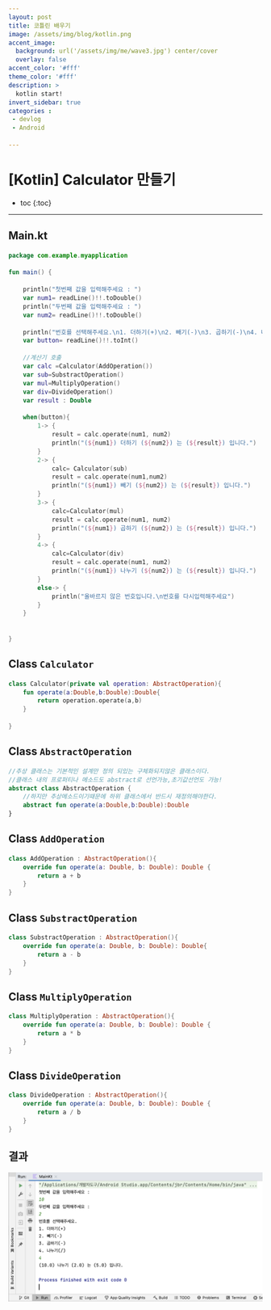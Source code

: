 ```yaml
---
layout: post
title: 코틀린 배우기
image: /assets/img/blog/kotlin.png
accent_image: 
  background: url('/assets/img/me/wave3.jpg') center/cover
  overlay: false
accent_color: '#fff'
theme_color: '#fff'
description: >
  kotlin start!
invert_sidebar: true
categories :
 - devlog	
 - Android

---
```


# [Kotlin] Calculator 만들기



* toc
{:toc}
---





## Main.kt

```kotlin
package com.example.myapplication

fun main() {
    
    println("첫번째 값을 입력해주세요 : ")
    var num1= readLine()!!.toDouble()
    println("두번째 값을 입력해주세요 : ")
    var num2= readLine()!!.toDouble()

    println("번호를 선택해주세요.\n1. 더하기(+)\n2. 빼기(-)\n3. 곱하기(-)\n4. 나누기(/)")
    var button= readLine()!!.toInt()

    //계산기 호출
    var calc =Calculator(AddOperation())
    var sub=SubstractOperation()
    var mul=MultiplyOperation()
    var div=DivideOperation()
    var result : Double

    when(button){
        1-> {
            result = calc.operate(num1, num2)
            println("(${num1}) 더하기 (${num2}) 는 (${result}) 입니다.")
        }
        2-> {
            calc= Calculator(sub)
            result = calc.operate(num1,num2)
            println("(${num1}) 빼기 (${num2}) 는 (${result}) 입니다.")
        }
        3-> {
            calc=Calculator(mul)
            result = calc.operate(num1, num2)
            println("(${num1}) 곱하기 (${num2}) 는 (${result}) 입니다.")
        }
        4-> {
            calc=Calculator(div)
            result = calc.operate(num1, num2)
            println("(${num1}) 나누기 (${num2}) 는 (${result}) 입니다.")
        }
        else-> {
            println("올바르지 않은 번호입니다.\n번호를 다시입력해주세요")
        }
    }


}
```





## Class `Calculator`

```kotlin
class Calculator(private val operation: AbstractOperation){
    fun operate(a:Double,b:Double):Double{
        return operation.operate(a,b)
    }

}
```



## Class `AbstractOperation`

```kotlin
//추상 클래스는 기본적인 설계만 정의 되있는 구체화되지않은 클래스이다.
//클래스 내의 프로퍼티나 메소드도 abstract로 선언가능,초기값선언도 가능!
abstract class AbstractOperation {
    //하지만 추상메소드이기때문에 하위 클래스에서 반드시 재정의해야한다.
    abstract fun operate(a:Double,b:Double):Double
}
```



## Class `AddOperation`

```kotlin
class AddOperation : AbstractOperation(){
    override fun operate(a: Double, b: Double): Double {
        return a + b
    }
}
```



## Class `SubstractOperation`

```kotlin
class SubstractOperation : AbstractOperation(){
    override fun operate(a: Double, b: Double): Double{
        return a - b
    }
}
```



## Class `MultiplyOperation`

```kotlin
class MultiplyOperation : AbstractOperation(){
    override fun operate(a: Double, b: Double): Double {
        return a * b
    }
}
```



## Class `DivideOperation`

```kotlin
class DivideOperation : AbstractOperation(){
    override fun operate(a: Double, b: Double): Double {
        return a / b
    }
}
```



## 결과

![cal_result](../../../assets/img/blog/cal_result.png)
